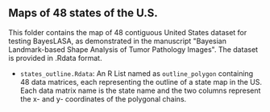 ## Maps of 48 states of the U.S.

This folder contains the map of 48 contiguous United States dataset for testing BayesLASA, as demonstrated in the manuscript "Bayesian Landmark-based Shape Analysis of Tumor Pathology Images". The dataset is provided in .Rdata format.

* `states_outline.Rdata`: An R List named as `outline_polygon` containing 48 data matrices, each representing the outline of a state map in the US. Each data matrix name is the state name and the two columns represent the x- and y- coordinates of the polygonal chains.